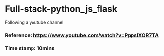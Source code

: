 # Full-stack-python_js_flask
Following a youtube channel


### Reference: https://www.youtube.com/watch?v=PppslXOR7TA

### Time stamp: 10mins